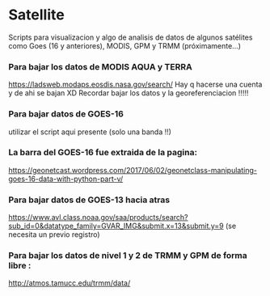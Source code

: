 # Satellite
Scripts para visualizacion y algo de analisis de datos de algunos satélites como Goes (16 y anteriores), MODIS, GPM y TRMM (próximamente...)

### Para bajar los datos de MODIS AQUA y TERRA 
https://ladsweb.modaps.eosdis.nasa.gov/search/
Hay q hacerse una cuenta y de ahi se bajan XD
Recordar bajar los datos y la georeferenciacion !!!!!

### Para bajar datos de GOES-16 
utilizar el script aqui presente (solo una banda !!)

### La barra del GOES-16 fue extraida de la pagina:
https://geonetcast.wordpress.com/2017/06/02/geonetclass-manipulating-goes-16-data-with-python-part-v/

### Para bajar datos de GOES-13 hacia atras 
https://www.avl.class.noaa.gov/saa/products/search?sub_id=0&datatype_family=GVAR_IMG&submit.x=13&submit.y=9
(se necesita un previo registro)

### Para bajar los datos de nivel 1 y 2 de TRMM y GPM de forma libre :
http://atmos.tamucc.edu/trmm/data/ 
